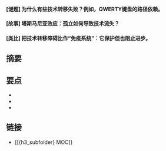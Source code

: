 #### [谜题] 为什么有些技术转移失败？例如，QWERTY键盘的路径依赖。


#### [故事] 塔斯马尼亚效应：孤立如何导致技术流失？


#### [类比] 把技术转移障碍比作“免疫系统”：它保护但也阻止进步。


## 摘要


## 要点

- 
- 
- 

## 链接

- [[{h3_subfolder} MOC]]
